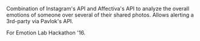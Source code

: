 Combination of Instagram's API and Affectiva's API to analyze the overall emotions of someone over several of their shared photos. Allows alerting a 3rd-party via Pavlok's API.

For Emotion Lab Hackathon '16.

